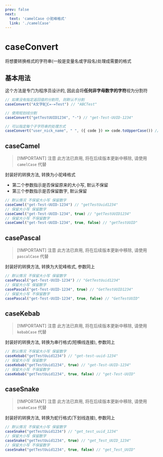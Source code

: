 ```yaml
---
prev: false
next:
  text: 'camelCase 小驼峰格式'
  link: './camelCase'
---
```


# caseConvert

将想要转换格式的字符串(一般是变量名或字段名)处理成需要的格式

## 基本用法

这个方法是专门为程序员设计的, 因此会将**任何非字母数字的字符**视为分割符

```js
// 如果没有指定返回值的分割符, 则默认不分割
caseConvert("A文字B🎈C=-=Test") // "ABCTest"

// 使用短划线分割
caseConvert("getTestUUID1234", "-") // "get-Test-UUID-1234"

// 可以指定每个子字符串的处理方式
caseConvert("user_nick_name", " ", ({ code }) => code.toUpperCase()) // "USER NICK NAME"
```

## caseCamel

> [!IMPORTANT] 注意
> 此方法已弃用, 将在后续版本更新中移除, 请使用 `camelCase` 代替

封装好的转换方法, 转换为小驼峰格式

- 第二个参数指示是否保留原来的大小写, 默认不保留
- 第三个参数指示是否保留数字, 默认保留

```js
// 默认情况 不保留大小写 保留数字
caseCamel("get-Test-UUID-1234") // "getTestUuid1234"
// 保留大小写 保留数字
caseCamel("get-Test-UUID-1234", true) // "getTestUUID1234"
// 保留大小写 不保留数字
caseCamel("get-Test-UUID-1234", true, false) // "getTestUUID"
```

## casePascal

> [!IMPORTANT] 注意
> 此方法已弃用, 将在后续版本更新中移除, 请使用 `pascalCase` 代替

封装好的转换方法, 转换为大驼峰格式, 参数同上

```js
// 默认情况 不保留大小写 保留数字
casePascal("get-Test-UUID-1234") // "GetTestUuid1234"
// 保留大小写 保留数字
casePascal("get-Test-UUID-1234", true) // "GetTestUUID1234"
// 保留大小写 不保留数字
casePascal("get-Test-UUID-1234", true, false) // "GetTestUUID"
```

## caseKebab

> [!IMPORTANT] 注意
> 此方法已弃用, 将在后续版本更新中移除, 请使用 `kebabCase` 代替

封装好的转换方法, 转换为串行格式(短横线连接), 参数同上

```js
// 默认情况 不保留大小写 保留数字
caseKebab("getTestUuid1234") // "get-test-uuid-1234"
// 保留大小写 保留数字
caseKebab("getTestUuid1234", true) // "get-Test-UUID-1234"
// 保留大小写 不保留数字
caseKebab("getTestUuid1234", true, false) // "get-Test-UUID"
```

## caseSnake

> [!IMPORTANT] 注意
> 此方法已弃用, 将在后续版本更新中移除, 请使用 `snakeCase` 代替

封装好的转换方法, 转换为蛇行格式(下划线连接), 参数同上

```js
// 默认情况 不保留大小写 保留数字
caseSnake("getTestUuid1234") // "get_test_uuid_1234"
// 保留大小写 保留数字
caseSnake("getTestUuid1234", true) // "get_Test_UUID_1234"
// 保留大小写 不保留数字
caseSnake("getTestUuid1234", true, false) // "get_Test_UUID"
```
